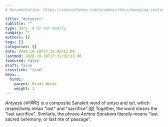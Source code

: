 ```yaml
---
# Documentation: https://sourcethemes.com/academic/docs/managing-content/

title: "Antyeṣṭi"
subtitle: ""
type: docs  # Do not modify.
summary: ""
authors: []
tags: []
categories: []
date: 2020-10-18T17:31:02+11:00
lastmod: 2020-10-18T17:31:02+11:00
featured: false
draft: false
crosslink: "true"
menu:
  hindi:
    parent: Hindi Words
    weight: 1
---
```


*Antyeṣṭi* (अन्त्येष्टि) is a composite Sanskrit word of *antya* and *iṣṭi*, which respectively mean "last" and "sacrifice".[[8\]](https://en.wikipedia.org/wiki/Antyesti#cite_note-8) Together, the word means the "last sacrifice". Similarly, the phrase *Antima Sanskara* literally means "last sacred ceremony, or last rite of passage".

